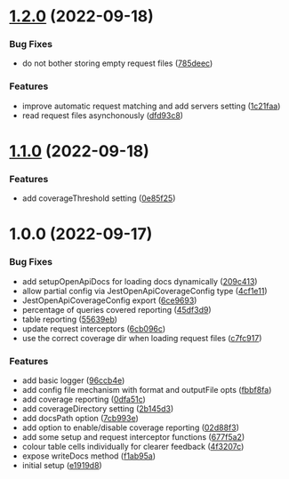 # [1.2.0](https://github.com/alexandermendes/jest-openapi-coverage/compare/v1.1.0...v1.2.0) (2022-09-18)


### Bug Fixes

* do not bother storing empty request files ([785deec](https://github.com/alexandermendes/jest-openapi-coverage/commit/785deecabf20d63d658b698a7c93b654462f5719))


### Features

* improve automatic request matching and add servers setting ([1c21faa](https://github.com/alexandermendes/jest-openapi-coverage/commit/1c21faa3efff3a5096a1e88a99b68967d7f62b33))
* read request files asynchonously ([dfd93c8](https://github.com/alexandermendes/jest-openapi-coverage/commit/dfd93c81522f8a9947a22c774c063a545ac21f0c))

# [1.1.0](https://github.com/alexandermendes/jest-openapi-coverage/compare/v1.0.0...v1.1.0) (2022-09-18)


### Features

* add coverageThreshold setting ([0e85f25](https://github.com/alexandermendes/jest-openapi-coverage/commit/0e85f25f49beee37a4e3f76f141741a5757d86cb))

# 1.0.0 (2022-09-17)


### Bug Fixes

* add setupOpenApiDocs for loading docs dynamically ([209c413](https://github.com/alexandermendes/jest-openapi-coverage/commit/209c413fa1a62131fd1674cf8d2b514afcea1193))
* allow partial config via JestOpenApiCoverageConfig type ([4cf1e11](https://github.com/alexandermendes/jest-openapi-coverage/commit/4cf1e11619bfbc82c69bcb5f407ebbd8b56bd5f9))
* JestOpenApiCoverageConfig export ([6ce9693](https://github.com/alexandermendes/jest-openapi-coverage/commit/6ce9693376745ffa01842342f23a243431f1300c))
* percentage of queries covered reporting ([45df3d9](https://github.com/alexandermendes/jest-openapi-coverage/commit/45df3d9d38f6c8f577b312e69cb857112047315a))
* table reporting ([55639eb](https://github.com/alexandermendes/jest-openapi-coverage/commit/55639ebf81da598b5e4c982c431a02ef1e12f284))
* update request interceptors ([6cb096c](https://github.com/alexandermendes/jest-openapi-coverage/commit/6cb096c6f893bd00b407645c2e37bef3ce3d7850))
* use the correct coverage dir when loading request files ([c7fc917](https://github.com/alexandermendes/jest-openapi-coverage/commit/c7fc917689fa02ef93ba0096d6ad00a6b66fe52e))


### Features

* add basic logger ([96ccb4e](https://github.com/alexandermendes/jest-openapi-coverage/commit/96ccb4e798e87291c9374df65809193336ff2f78))
* add config file mechanism with format and outputFile opts ([fbbf8fa](https://github.com/alexandermendes/jest-openapi-coverage/commit/fbbf8fa7320154dbefff3c98f195648063f35af7))
* add coverage reporting ([0dfa51c](https://github.com/alexandermendes/jest-openapi-coverage/commit/0dfa51c0b576e49ad8b1b37cbce8e597f7d9f8fe))
* add coverageDirectory setting ([2b145d3](https://github.com/alexandermendes/jest-openapi-coverage/commit/2b145d3b6ce9f727035d6959129e0da7e010b8e3))
* add docsPath option ([7cb993e](https://github.com/alexandermendes/jest-openapi-coverage/commit/7cb993ed2271375399a6c717b9f04da422e8ae3a))
* add option to enable/disable coverage reporting ([02d88f3](https://github.com/alexandermendes/jest-openapi-coverage/commit/02d88f3491d4a17a341bf370b596681fde0ca3f5))
* add some setup and request interceptor functions ([677f5a2](https://github.com/alexandermendes/jest-openapi-coverage/commit/677f5a23fc9a5a994ddd00834a79744dd8ffd031))
* colour table cells individually for clearer feedback ([4f3207c](https://github.com/alexandermendes/jest-openapi-coverage/commit/4f3207cf941ebff01baffd17efee26530b63dc2b))
* expose writeDocs method ([f1ab95a](https://github.com/alexandermendes/jest-openapi-coverage/commit/f1ab95a2e6cc4a06bad65a41b9b38c8f35d0b5d3))
* initial setup ([e1919d8](https://github.com/alexandermendes/jest-openapi-coverage/commit/e1919d8262d8b0259bb7429600d6d277fd014b32))
